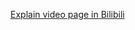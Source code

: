 [Explain video page in Bilibili](https://www.bilibili.com/video/BV1rZ4y1B74z?spm_id_from=333.999.0.0)
